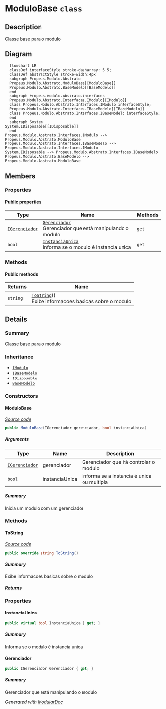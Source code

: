 # ModuloBase `class`

## Description
Classe base para o modulo

## Diagram
```mermaid
  flowchart LR
  classDef interfaceStyle stroke-dasharray: 5 5;
  classDef abstractStyle stroke-width:4px
  subgraph Propeus.Modulo.Abstrato
  Propeus.Modulo.Abstrato.ModuloBase[[ModuloBase]]
  Propeus.Modulo.Abstrato.BaseModelo[[BaseModelo]]
  end
  subgraph Propeus.Modulo.Abstrato.Interfaces
  Propeus.Modulo.Abstrato.Interfaces.IModulo[[IModulo]]
  class Propeus.Modulo.Abstrato.Interfaces.IModulo interfaceStyle;
  Propeus.Modulo.Abstrato.Interfaces.IBaseModelo[[IBaseModelo]]
  class Propeus.Modulo.Abstrato.Interfaces.IBaseModelo interfaceStyle;
  end
  subgraph System
System.IDisposable[[IDisposable]]
  end
Propeus.Modulo.Abstrato.Interfaces.IModulo --> Propeus.Modulo.Abstrato.ModuloBase
Propeus.Modulo.Abstrato.Interfaces.IBaseModelo --> Propeus.Modulo.Abstrato.Interfaces.IModulo
System.IDisposable --> Propeus.Modulo.Abstrato.Interfaces.IBaseModelo
Propeus.Modulo.Abstrato.BaseModelo --> Propeus.Modulo.Abstrato.ModuloBase
```

## Members
### Properties
#### Public  properties
| Type | Name | Methods |
| --- | --- | --- |
| [`IGerenciador`](interfaces/IGerenciador.md) | [`Gerenciador`](#gerenciador)<br>Gerenciador que está manipulando o modulo | `get` |
| `bool` | [`InstanciaUnica`](#instanciaunica)<br>Informa se o modulo é instancia unica | `get` |

### Methods
#### Public  methods
| Returns | Name |
| --- | --- |
| `string` | [`ToString`](#tostring)()<br>Exibe informacoes basicas sobre o modulo |

## Details
### Summary
Classe base para o modulo

### Inheritance
 - [
`IModulo`
](interfaces/IModulo.md)
 - [
`IBaseModelo`
](interfaces/IBaseModelo.md)
 - `IDisposable`
 - [
`BaseModelo`
](./BaseModelo.md)

### Constructors
#### ModuloBase
[*Source code*](https://github.com///blob//src/Propeus.Modulo.Abstrato/ModuloBase.cs#L20)
```csharp
public ModuloBase(IGerenciador gerenciador, bool instanciaUnica)
```
##### Arguments
| Type | Name | Description |
| --- | --- | --- |
| [`IGerenciador`](interfaces/IGerenciador.md) | gerenciador | Gerenciador que irá controlar o modulo |
| `bool` | instanciaUnica | Informa se a instancia é unica ou multipla |

##### Summary
Inicia um modulo com um gerenciador

### Methods
#### ToString
[*Source code*](https://github.com///blob//src/Propeus.Modulo.Abstrato/ModuloBase.cs#L51)
```csharp
public override string ToString()
```
##### Summary
Exibe informacoes basicas sobre o modulo

##### Returns


### Properties
#### InstanciaUnica
```csharp
public virtual bool InstanciaUnica { get; }
```
##### Summary
Informa se o modulo é instancia unica

#### Gerenciador
```csharp
public IGerenciador Gerenciador { get; }
```
##### Summary
Gerenciador que está manipulando o modulo

*Generated with* [*ModularDoc*](https://github.com/hailstorm75/ModularDoc)
